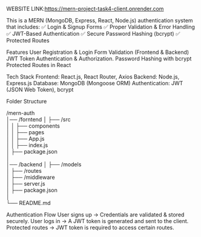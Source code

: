 WEBSITE LINK:https://mern-project-task4-client.onrender.com

This is a MERN (MongoDB, Express, React, Node.js) authentication system that includes:
✅ Login & Signup Forms
✅ Proper Validation & Error Handling
✅ JWT-Based Authentication
✅ Secure Password Hashing (bcrypt)
✅ Protected Routes

 Features
User Registration & Login
Form Validation (Frontend & Backend)
JWT Token Authentication & Authorization.
Password Hashing with bcrypt
Protected Routes in React

Tech Stack
Frontend: React.js, React Router, Axios
Backend: Node.js, Express.js
Database: MongoDB (Mongoose ORM)
Authentication: JWT (JSON Web Token), bcrypt

Folder Structure

/mern-auth  
│── /forntend 
│   ├── /src  
│   │   ├── components  
│   │   ├── pages  
│   │   ├── App.js  
│   │   ├── index.js  
│   ├── package.json  
│  
│── /backend
│   ├── /models  
│   ├── /routes  
│   ├── /middleware  
│   ├── server.js  
│   ├── package.json  
│  
└── README.md  

Authentication Flow
User signs up → Credentials are validated & stored securely.
User logs in → A JWT token is generated and sent to the client.
Protected routes → JWT token is required to access certain routes.


